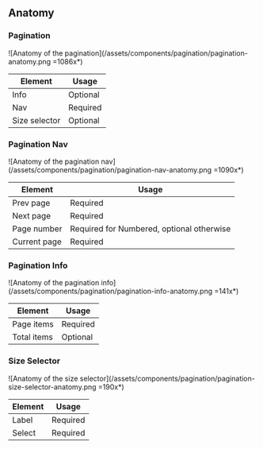## Anatomy

### Pagination

![Anatomy of the pagination](/assets/components/pagination/pagination-anatomy.png =1086x*)

| Element          | Usage                                           |
|------------------|-------------------------------------------------|
| Info             | Optional                                        |
| Nav              | Required                                        |
| Size selector    | Optional                                        |

### Pagination Nav

![Anatomy of the pagination nav](/assets/components/pagination/pagination-nav-anatomy.png =1090x*)

| Element          | Usage                                           |
|------------------|-------------------------------------------------|
| Prev page        | Required                                        |
| Next page        | Required                                        |
| Page number      | Required for Numbered, optional otherwise       |
| Current page     | Required                                        |

### Pagination Info

![Anatomy of the pagination info](/assets/components/pagination/pagination-info-anatomy.png =141x*)

| Element          | Usage                                           |
|------------------|-------------------------------------------------|
| Page items       | Required                                        |
| Total items      | Optional                                        |

### Size Selector

![Anatomy of the size selector](/assets/components/pagination/pagination-size-selector-anatomy.png =190x*)

| Element          | Usage                                           |
|------------------|-------------------------------------------------|
| Label            | Required                                        |
| Select           | Required                                        |